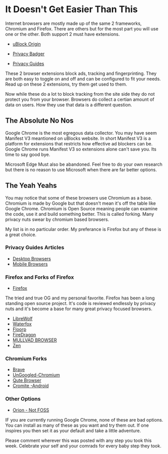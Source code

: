 
# It Doesn't Get Easier Than This

Internet browsers are mostly made up of the same 2 frameworks,
Chromium and Firefox. There are others but for the most part you will use one
or the other. Both support 2 must have extensions.

* [uBlock Origin](https://ublockorigin.com/)
* [Privacy Badger](https://privacybadger.org/)

* [Privacy Guides](https://www.privacyguides.org/en/browser-extensions/)

These 2 browser extensions block ads, tracking and fingerprinting. They are
both easy to toggle on and off and can be configured to fit your needs.
Read up on these 2 extensions, try them get used to them.

Now while these do a lot to block tracking from the site side they do not
protect you from your browser. Browsers do collect a certian amount of data
on users. How they use that data is a different question.

## The Absolute No Nos

Google Chrome is the most egregous data collector. You may have seem
Manifest V3 meantioned on uBlocks website. In short Manifest V3 is a platform
for extensions that restricts how effective ad blockers can be. Google Chrome
runs Manifest V3 so extensions alone can't save you. Its time to say good bye.

Microsoft Edge Must also be abandoned. Feel free to do your own research
but there is no reason to use Microsoft when there are far better options.

## The Yeah Yeahs

You may notice that some of these browsers use Chromium as a base. Chromium
is made by Google but that doesn't mean it's off the table like Google
Chrome. Chromium is Open Source meaning people can examine the code, use
it and build something better. This is called forking. Many privacy nuts
swear by chromium based browsers.

My list is in no particular order. My preferance is Firefox but any of
these is a great choice.

### Privacy Guides Articles

* [Desktop Browsers](https://www.privacyguides.org/en/desktop-browsers/)
* [Mobile Browsers](https://www.privacyguides.org/en/mobile-browsers/)

### Firefox and Forks of Firefox

* [Firefox](https://www.mozilla.org/en-US/firefox/)

The tried and true OG and my personal favorite. Firefox has been a long
standing open source project. It's code is reviewed endlessly by privacy
nuts and it's become a base for many great privacy focused browsers.

* [LibreWolf](https://librewolf.net/)
* [Waterfox](https://www.waterfox.net/)
* [Floorp](https://floorp.app/en)
* [FireDragon](https://firedragon.garudalinux.org/#firedragon)
* [MULLVAD BROWSER](https://mullvad.net/en/browser)
* [Zen](https://zen-browser.app/)

### Chromium Forks

* [Brave](https://brave.com/)
* [UnGoogled-Chromium](https://github.com/ungoogled-software/ungoogled-chromium)
* [Qute Browser](https://www.qutebrowser.org/index.html)
* [Cromite -Android](https://github.com/uazo/cromite)

### Other Options

* [Orion - Not FOSS](https://kagi.com/orion/)

IF you are currently running Google Chrome, none of these are bad options.
You can install as many of these as you want and try them out. If one
inspires you then set it as your default and take a little adventure.

Please comment wherever this was posted with any step you took this week.
Celebrate your self and your comrads for every baby step they took.
